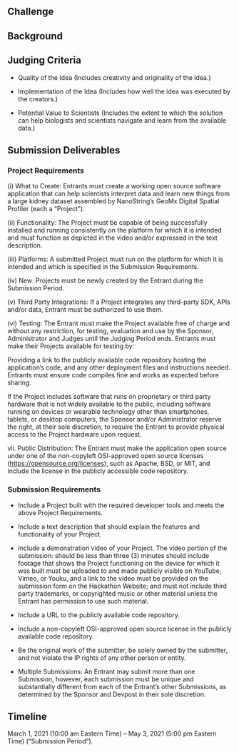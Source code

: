 ##


## Challenge


## Background


## Judging Criteria

- Quality of the Idea (Includes creativity and originality of the idea.)

- Implementation of the Idea (Includes how well the idea was executed by the creators.)

- Potential Value to Scientists (Includes the extent to which the solution can help biologists and scientists navigate and learn from the available data.)

## Submission Deliverables

### Project Requirements

(i) What to Create: Entrants must create a working open source software application that can help scientists interpret data and learn new things from a large kidney dataset assembled by NanoString’s GeoMx Digital Spatial Profiler (each a “Project”). 

(ii) Functionality: The Project must be capable of being successfully installed and running consistently on the platform for which it is intended and must function as depicted in the video and/or expressed in the text description.

(iii) Platforms: A submitted Project must run on the platform for which it is intended and which is specified in the Submission Requirements. 

(iv) New: Projects must be newly created by the Entrant during the Submission Period.

(v) Third Party Integrations: If a Project integrates any third-party SDK, APIs and/or data, Entrant must be authorized to use them.

(vi) Testing: The Entrant must make the Project available free of charge and without any restriction, for testing, evaluation and use by the Sponsor, Administrator and Judges until the Judging Period ends. Entrants must make their Projects available for testing by:

Providing a link to the publicly available code repository hosting the application’s code, and any other deployment files and instructions needed. Entrants must ensure code compiles fine and works as expected before sharing.

If the Project includes software that runs on proprietary or third party hardware that is not widely available to the public, including software running on devices or wearable technology other than smartphones, tablets, or desktop computers, the Sponsor and/or Administrator reserve the right, at their sole discretion, to require the Entrant to provide physical access to the Project hardware upon request.  

vii. Public Distribution: The Entrant must make the application open source under one of the non-copyleft OSI-approved open source licenses (https://opensource.org/licenses), such as Apache, BSD, or MIT, and include the license in the publicly accessible code repository. 

### Submission Requirements

- Include a Project built with the required developer tools and meets the above Project Requirements.

- Include a text description that should explain the features and functionality of your Project.

- Include a demonstration video of your Project. The video portion of the submission: should be less than three (3) minutes
  should include footage that shows the Project functioning on the device for which it was built
  must be uploaded to and made publicly visible on YouTube, Vimeo, or Youku, and a link to the video must be provided on the submission form on the Hackathon Website; and
  must not include third party trademarks, or copyrighted music or other material unless the Entrant has permission to use such material.

- Include a URL to the publicly available code repository.

- Include a non-copyleft OSI-approved open source license in the publicly available code repository. 

- Be the original work of the submitter, be solely owned by the submitter, and not violate the IP rights of any other person or entity.

- Multiple Submissions: An Entrant may submit more than one Submission, however, each submission must be unique and substantially different from each of the Entrant’s other Submissions, as determined by the Sponsor and Devpost in their sole discretion.


## Timeline
March 1, 2021 (10:00 am Eastern Time) – May 3, 2021 (5:00 pm Eastern Time) (“Submission Period”).